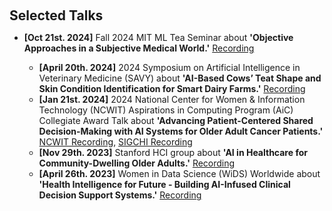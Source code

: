 <h2 id="talks" style="margin: 20px 0px 10px;">Selected Talks</h2>
<ul>
<li><strong>[Oct 21st. 2024]</strong> Fall 2024 MIT ML Tea Seminar about <strong>'Objective Approaches in a Subjective Medical World.'</strong> <a href= "https://youtu.be/Pq7AYnPcl48">Recording</a></li>

<ul>
<li><strong>[April 20th. 2024]</strong> 2024 Symposium on Artificial Intelligence in Veterinary Medicine (SAVY) about <strong>'AI-Based Cows’ Teat Shape and Skin Condition Identification for Smart Dairy Farms.'</strong> <a href= "https://www.youtube.com/watch?v=WE1cBd3FEZM&ab_channel=YuexingHao">Recording</a></li>

<li><strong>[Jan 21st. 2024]</strong> 2024 National Center for Women & Information Technology (NCWIT) Aspirations in Computing Program (AiC) Collegiate Award Talk about <strong>'Advancing Patient-Centered Shared Decision-Making with AI Systems for Older Adult Cancer Patients.'</strong> <a href= "https://vimeo.com/927239939/85330957a2?share=copy">NCWIT Recording</a>, <a href="https://www.youtube.com/watch?v=44vAoxmQyWg&ab_channel=ACMSIGCHI">SIGCHI Recording</a></li>
  
<li><strong>[Nov 29th. 2023]</strong> Stanford HCI group about <strong>'AI in Healthcare for Community-Dwelling Older Adults.'</strong> <a href= "https://youtu.be/0BF63qKealI">Recording</a></li>

<li><strong>[April 26th. 2023]</strong> Women in Data Science (WiDS) Worldwide about <strong>'Health Intelligence for Future - Building AI-Infused Clinical Decision Support Systems.'</strong> <a href= "https://www.youtube.com/watch?v=q34wMMXLwOA&ab_channel=WomeninDataScienceWorldwide">Recording</a></li>

</ul>
